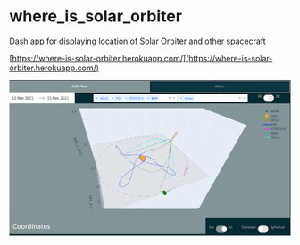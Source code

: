 # where_is_solar_orbiter
Dash app for displaying location of Solar Orbiter and other spacecraft

[https://where-is-solar-orbiter.herokuapp.com/](https://where-is-solar-orbiter.herokuapp.com/)

![](where_is_solo.png)

